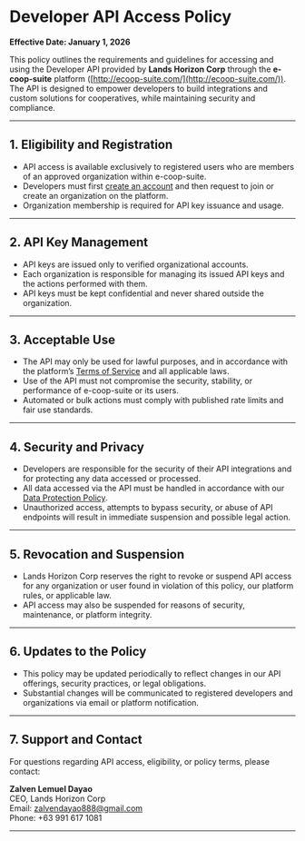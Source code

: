 # Developer API Access Policy

**Effective Date: January 1, 2026**

This policy outlines the requirements and guidelines for accessing and using the Developer API provided by **Lands Horizon Corp** through the **e-coop-suite** platform ([http://ecoop-suite.com/](http://ecoop-suite.com/)). The API is designed to empower developers to build integrations and custom solutions for cooperatives, while maintaining security and compliance.

---

## 1. Eligibility and Registration

- API access is available exclusively to registered users who are members of an approved organization within e-coop-suite.
- Developers must first [create an account](http://ecoop-suite.com/signup) and then request to join or create an organization on the platform.
- Organization membership is required for API key issuance and usage.

---

## 2. API Key Management

- API keys are issued only to verified organizational accounts.
- Each organization is responsible for managing its issued API keys and the actions performed with them.
- API keys must be kept confidential and never shared outside the organization.

---

## 3. Acceptable Use

- The API may only be used for lawful purposes, and in accordance with the platform’s [Terms of Service](http://ecoop-suite.com/terms) and all applicable laws.
- Use of the API must not compromise the security, stability, or performance of e-coop-suite or its users.
- Automated or bulk actions must comply with published rate limits and fair use standards.

---

## 4. Security and Privacy

- Developers are responsible for the security of their API integrations and for protecting any data accessed or processed.
- All data accessed via the API must be handled in accordance with our [Data Protection Policy](http://ecoop-suite.com/data-protection).
- Unauthorized access, attempts to bypass security, or abuse of API endpoints will result in immediate suspension and possible legal action.

---

## 5. Revocation and Suspension

- Lands Horizon Corp reserves the right to revoke or suspend API access for any organization or user found in violation of this policy, our platform rules, or applicable law.
- API access may also be suspended for reasons of security, maintenance, or platform integrity.

---

## 6. Updates to the Policy

- This policy may be updated periodically to reflect changes in our API offerings, security practices, or legal obligations.
- Substantial changes will be communicated to registered developers and organizations via email or platform notification.

---

## 7. Support and Contact

For questions regarding API access, eligibility, or policy terms, please contact:

**Zalven Lemuel Dayao**  
CEO, Lands Horizon Corp  
Email: zalvendayao888@gmail.com  
Phone: +63 991 617 1081

---
